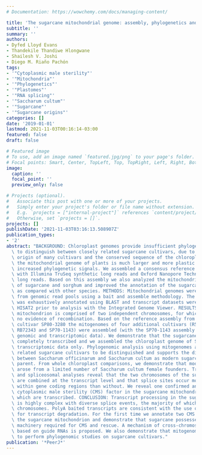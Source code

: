 ```yaml
---
# Documentation: https://wowchemy.com/docs/managing-content/

title: 'The sugarcane mitochondrial genome: assembly, phylogenetics and transcriptomics.'
subtitle: ''
summary: ''
authors:
- Dyfed Lloyd Evans
- Thandekile Thandiwe Hlongwane
- Shailesh V. Joshi
- Diego M. Riaño Pachón
tags:
- '"Cytoplasmic male sterility"'
- '"Mitochondria"'
- '"Phylogenetics"'
- '"Plastomes"'
- '"RNA splicing"'
- '"Saccharum cultum"'
- '"Sugarcane"'
- '"Sugarcane origins"'
categories: []
date: '2019-01-01'
lastmod: 2021-11-03T00:16:14-03:00
featured: false
draft: false

# Featured image
# To use, add an image named `featured.jpg/png` to your page's folder.
# Focal points: Smart, Center, TopLeft, Top, TopRight, Left, Right, BottomLeft, Bottom, BottomRight.
image:
  caption: ''
  focal_point: ''
  preview_only: false

# Projects (optional).
#   Associate this post with one or more of your projects.
#   Simply enter your project's folder or file name without extension.
#   E.g. `projects = ["internal-project"]` references `content/project/deep-learning/index.md`.
#   Otherwise, set `projects = []`.
projects: []
publishDate: '2021-11-03T03:16:13.508907Z'
publication_types:
- '2'
abstract: "BACKGROUND: Chloroplast genomes provide insufficient phylogenetic information\
  \ to distinguish between closely related sugarcane cultivars, due to the recent\
  \ origin of many cultivars and the conserved sequence of the chloroplast. In comparison,\
  \ the mitochondrial genome of plants is much larger and more plastic and could contain\
  \ increased phylogenetic signals. We assembled a consensus reference mitochondrion\
  \ with Illumina TruSeq synthetic long reads and Oxford Nanopore Technologies MinION\
  \ long reads. Based on this assembly we also analyzed the mitochondrial transcriptomes\
  \ of sugarcane and sorghum and improved the annotation of the sugarcane mitochondrion\
  \ as compared with other species. METHODS: Mitochondrial genomes were assembled\
  \ from genomic read pools using a bait and assemble methodology. The mitogenome\
  \ was exhaustively annotated using BLAST and transcript datasets were mapped with\
  \ HISAT2 prior to analysis with the Integrated Genome Viewer. RESULTS: The sugarcane\
  \ mitochondrion is comprised of two independent chromosomes, for which there is\
  \ no evidence of recombination. Based on the reference assembly from the sugarcane\
  \ cultivar SP80-3280 the mitogenomes of four additional cultivars (R570, LCP85-384,\
  \ RB72343 and SP70-1143) were assembled (with the SP70-1143 assembly utilizing both\
  \ genomic and transcriptomic data). We demonstrate that the sugarcane plastome is\
  \ completely transcribed and we assembled the chloroplast genome of SP80-3280 using\
  \ transcriptomic data only. Phylogenomic analysis using mitogenomes allow closely\
  \ related sugarcane cultivars to be distinguished and supports the discrimination\
  \ between Saccharum officinarum and Saccharum cultum as modern sugarcane's female\
  \ parent. From whole chloroplast comparisons, we demonstrate that modern sugarcane\
  \ arose from a limited number of Saccharum cultum female founders. Transcriptomic\
  \ and spliceosomal analyses reveal that the two chromosomes of the sugarcane mitochondrion\
  \ are combined at the transcript level and that splice sites occur more frequently\
  \ within gene coding regions than without. We reveal one confirmed and one potential\
  \ cytoplasmic male sterility (CMS) factor in the sugarcane mitochondrion, both of\
  \ which are transcribed. CONCLUSION: Transcript processing in the sugarcane mitochondrion\
  \ is highly complex with diverse splice events, the majority of which span the two\
  \ chromosomes. PolyA baited transcripts are consistent with the use of polyadenylation\
  \ for transcript degradation. For the first time we annotate two CMS factors within\
  \ the sugarcane mitochondrion and demonstrate that sugarcane possesses all the molecular\
  \ machinery required for CMS and rescue. A mechanism of cross-chromosomal splicing\
  \ based on guide RNAs is proposed. We also demonstrate that mitogenomes can be used\
  \ to perform phylogenomic studies on sugarcane cultivars."
publication: '*PeerJ*'
---
```


